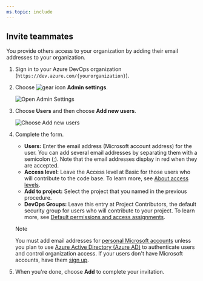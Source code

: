 ```yaml
---
ms.topic: include
---
```


## Invite teammates

You provide others access to your organization by adding their email addresses to your organization.

1. Sign in to your Azure DevOps organization (```https://dev.azure.com/{yourorganization}```).

2. Choose ![gear icon](/azure/devops/_img/icons/gear-icon.png) **Admin settings**.

   ![Open Admin Settings](/azure/devops/_shared/_img/settings/open-admin-settings-vert.png)

3. Choose **Users** and then choose **Add new users**.

   ![Choose Add new users](/azure/devops/organizations/accounts/_img/_shared/add-new-users.png)

4. Complete the form.  

   - **Users:** Enter the email address (Microsoft account address) for the user. You can add several email addresses by separating them with a semicolon (;). Note that the email addresses display in red when they are accepted.  
   - **Access level:** Leave the Access level at Basic for those users who will contribute to the code base. To learn more, see [About access levels](/azure/devops/organizations/security/access-levels).  
   - **Add to project:** Select the project that you named in the previous procedure.  
   - **DevOps Groups:** Leave this entry at Project Contributors, the default security group for users who will contribute to your project. To learn more, see [Default permissions and access assignments](/azure/devops/organizations/security/permissions-access).  

	> [!Note]  
	> You must add email addresses for [personal Microsoft accounts](https://account.microsoft.com/account) unless you plan to use [Azure Active Directory (Azure AD)](https://azure.microsoft.com/documentation/articles/active-directory-whatis/) to authenticate users and control organization access. If your users don't have Microsoft accounts, have them [sign up](https://signup.live.com/).  

5. When you're done, choose **Add** to complete your invitation.